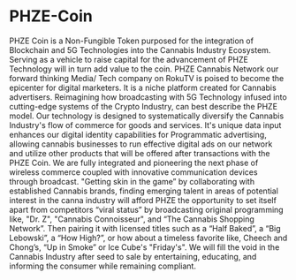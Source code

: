 # PHZE-Coin
PHZE Coin is a Non-Fungible Token purposed for the integration of Blockchain and 5G Technologies into the Cannabis Industry Ecosystem. Serving as a vehicle to raise capital for the advancement of PHZE Technology will in turn add value to the coin.  PHZE Cannabis Network our forward thinking Media/ Tech company on RokuTV is poised to become the epicenter for digital marketers. It is a niche platform created for Cannabis advertisers. Reimagining how broadcasting with 5G Technology infused into cutting-edge systems of the Crypto Industry, can best describe the PHZE model. Our technology is designed to systematically diversify the Cannabis Industry's flow of commerce for goods and services. It's unique data input enhances our digital identity capabilities for Programmatic advertising, allowing cannabis businesses to run effective digital ads on our network and utilize other products that will be offered after transactions with the PHZE Coin. We are fully integrated and pioneering the next phase of wireless commerce coupled with innovative communication devices through broadcast. "Getting skin in the game” by collaborating with established Cannabis brands, finding emerging talent in areas of potential interest in the canna industry will afford PHZE the opportunity to set itself apart from competitors “viral status” by broadcasting original programming like, "Dr. Z", "Cannabis Connoisseur", and “The Cannabis Shopping Network”. Then pairing it with licensed titles such as a “Half Baked”, a “Big Lebowski”, a “How High?”, or how about a timeless favorite like, Cheech and Chong’s, “Up in Smoke” or Ice Cube's "Friday's". We will fill the void in the Cannabis Industry after seed to sale by entertaining, educating, and informing the consumer while remaining compliant.
